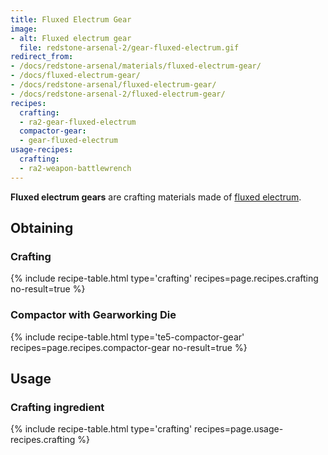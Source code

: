```yaml
---
title: Fluxed Electrum Gear
image:
- alt: Fluxed electrum gear
  file: redstone-arsenal-2/gear-fluxed-electrum.gif
redirect_from:
- /docs/redstone-arsenal/materials/fluxed-electrum-gear/
- /docs/fluxed-electrum-gear/
- /docs/redstone-arsenal/fluxed-electrum-gear/
- /docs/redstone-arsenal-2/fluxed-electrum-gear/
recipes:
  crafting:
  - ra2-gear-fluxed-electrum
  compactor-gear:
  - gear-fluxed-electrum
usage-recipes:
  crafting:
  - ra2-weapon-battlewrench
---
```


**Fluxed electrum gears** are crafting materials made of [fluxed
electrum](/docs/1.12/redstone-arsenal-2/fluxed-electrum-ingot/).


Obtaining
---------

### Crafting
{% include recipe-table.html type='crafting' recipes=page.recipes.crafting no-result=true %}

### Compactor with Gearworking Die
{% include recipe-table.html type='te5-compactor-gear' recipes=page.recipes.compactor-gear no-result=true %}


Usage
-----

### Crafting ingredient
{% include recipe-table.html type='crafting' recipes=page.usage-recipes.crafting %}
